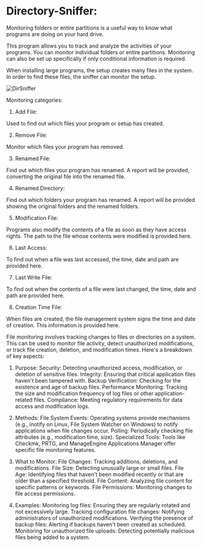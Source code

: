 # Directory-Sniffer:

Monitoring folders or entire partitions is a useful way to know what programs are doing on your hard drive.

This program allows you to track and analyze the activities of your programs. You can monitor individual folders or entire partitions. Monitoring can also be set up specifically if only conditional information is required.

When installing large programs, the setup creates many files in the system. In order to find these files, the sniffer can monitor the setup.


![DirSniffer](https://github.com/user-attachments/assets/b6dc1a2c-d09c-4e03-bcd4-acc9502703f4)



Monitoring categories:
1. Add File:

Used to find out which files your program or setup has created.

2. Remove File:

Monitor which files your program has removed.

3. Renamed File:

Find out which files your program has renamed. A report will be provided, converting the original file into the renamed file.

4. Renamed Directory:

Find out which folders your program has renamed. A report will be provided showing the original folders and the renamed folders.

5. Modification File:

Programs also modify the contents of a file as soon as they have access rights. The path to the file whose contents were modified is provided here.

6. Last Access:

To find out when a file was last accessed, the time, date and path are provided here.

7. Last Write File:

To find out when the contents of a file were last changed, the time, date and path are provided here.

8. Creation Time File:

When files are created, the file management system signs the time and date of creation. This information is provided here.

File monitoring involves tracking changes to files or directories on a system. This can be used to monitor file activity, detect unauthorized modifications, or track file creation, deletion, and modification times. 
Here's a breakdown of key aspects:

1. Purpose:
Security: Detecting unauthorized access, modification, or deletion of sensitive files.
Integrity: Ensuring that critical application files haven't been tampered with.
Backup Verification: Checking for the existence and age of backup files.
Performance Monitoring: Tracking the size and modification frequency of log files or other application-related files.
Compliance: Meeting regulatory requirements for data access and modification logs. 

2. Methods:
File System Events: Operating systems provide mechanisms (e.g., inotify on Linux, File System Watcher on Windows) to notify applications when file changes occur. 
Polling: Periodically checking file attributes (e.g., modification time, size). 
Specialized Tools: Tools like Checkmk, PRTG, and ManageEngine Applications Manager offer specific file monitoring features. 

3. What to Monitor:
File Changes: Tracking additions, deletions, and modifications. 
File Size: Detecting unusually large or small files. 
File Age: Identifying files that haven't been modified recently or that are older than a specified threshold. 
File Content: Analyzing file content for specific patterns or keywords. 
File Permissions: Monitoring changes to file access permissions. 

4. Examples:
Monitoring log files: Ensuring they are regularly rotated and not excessively large. 
Tracking configuration file changes: Notifying administrators of unauthorized modifications. 
Verifying the presence of backup files: Alerting if backups haven't been created as scheduled. 
Monitoring for unauthorized file uploads: Detecting potentially malicious files being added to a system.
